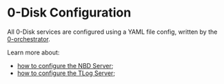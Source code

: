 # 0-Disk Configuration

All 0-Disk services are configured using a YAML file config, written by the [0-orchestrator][orchestrator].

Learn more about:

+ [how to configure the NBD Server](nbd/config.md);
+ [how to configure the TLog Server](tlog/config.md);

[orchestrator]: https://github.com/zero-os/0-orchestrator
